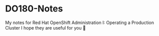 # DO180-Notes
My notes for Red Hat OpenShift Administration I: Operating a Production Cluster
I hope they are useful for you 🙂
